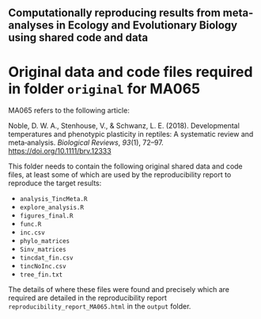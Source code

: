 ## Computationally reproducing results from meta-analyses in Ecology and Evolutionary Biology using shared code and data

# Original data and code files required in folder `original` for MA065

MA065 refers to the following article:

Noble, D. W. A., Stenhouse, V., & Schwanz, L. E. (2018). Developmental temperatures and phenotypic plasticity in reptiles: A systematic review and meta‐analysis. _Biological Reviews_, _93_(1), 72–97. https://doi.org/10.1111/brv.12333

This folder needs to contain the following original shared data and code files, at least some of which are used by the reproducibility report to reproduce the target results:

- `analysis_TincMeta.R`
- `explore_analysis.R`
- `figures_final.R`
- `func.R`
- `inc.csv`
- `phylo_matrices`
- `Sinv_matrices`
- `tincdat_fin.csv`
- `tincNoInc.csv`
- `tree_fin.txt`

The details of where these files were found and precisely which are required are detailed in the reproducibility report `reproducibility_report_MA065.html` in the `output` folder.

